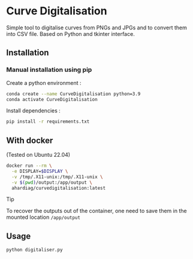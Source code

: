 # Curve Digitalisation
Simple tool to digitalise curves from PNGs and JPGs and to convert them into CSV file. Based on Python and tkinter interface.

## Installation

### Manual installation using pip
Create a python environment :
```bash
conda create --name CurveDigitalisation python=3.9
conda activate CurveDigitalisation
```

Install dependencies :
```bash
pip install -r requirements.txt
```

## With docker
(Tested on Ubuntu 22.04)
```bash
docker run --rm \
  -e DISPLAY=$DISPLAY \
  -v /tmp/.X11-unix:/tmp/.X11-unix \
  -v $(pwd)/output:/app/output \
  ahardiag/curvedigitalisation:latest
```
> [!TIP]
> To recover the outputs out of the container, one need to save them in the mounted location `/app/output`

## Usage

```bash
python digitaliser.py
```